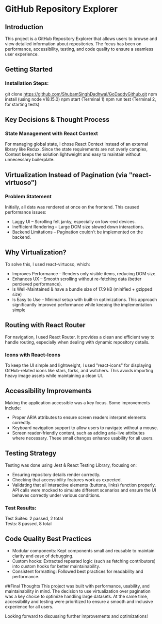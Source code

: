 # GitHub Repository Explorer
## Introduction
This project is a GitHub Repository Explorer that allows users to browse and view detailed information about repositories. 
The focus has been on performance, accessibility, testing, and code quality to ensure a seamless user experience.

## Getting Started
### Installation Steps:
git clone https://github.com/ShubamSinghDadhwal/GoDaddyGithub.git
npm install (using node v18.15.0)
npm start (Terminal 1)
npm run test (Terminal 2, for starting tests)

## Key Decisions & Thought Process
### State Management with React Context
For managing global state, I chose React Context instead of an external library like Redux. Since the state requirements are not overly complex, 
Context keeps the solution lightweight and easy to maintain without unnecessary boilerplate.

## Virtualization Instead of Pagination (via "react-virtuoso")
### Problem Statement
Initially, all data was rendered at once on the frontend. This caused performance issues:
- Laggy UI – Scrolling felt janky, especially on low-end devices.
- Inefficient Rendering – Large DOM size slowed down interactions.
- Backend Limitations – Pagination couldn't be implemented on the backend.

## Why Virtualization?
To solve this, I used react-virtuoso, which:
- Improves Performance – Renders only visible items, reducing DOM size.
- Enhances UX – Smooth scrolling without re-fetching data (better percieved performance).
- Is Well-Maintained & have a bundle size of 17.9 kB (minified + gzipped size)
- Is Easy to Use – Minimal setup with built-in optimizations.
This approach significantly improved performance while keeping the implementation simple

## Routing with React Router
For navigation, I used React Router. It provides a clean and efficient way to handle routing, especially when dealing with dynamic repository details.
### Icons with React-Icons
To keep the UI simple and lightweight, I used "react-icons" for displaying GitHub-related icons like stars, forks, and watchers. 
This avoids importing heavy image assets while maintaining a clean UI.

## Accessibility Improvements
Making the application accessible was a key focus. Some improvements include:
- Proper ARIA attributes to ensure screen readers interpret elements correctly.
- Keyboard navigation support to allow users to navigate without a mouse.
- Screen reader-friendly content, such as adding aria-live attributes where necessary.
These small changes enhance usability for all users.

## Testing Strategy
Testing was done using Jest & React Testing Library, focusing on:
- Ensuring repository details render correctly.
- Checking that accessibility features work as expected.
- Validating that all interactive elements (buttons, links) function properly.
API calls were mocked to simulate different scenarios and ensure the UI behaves correctly under various conditions.

### Test Results:
Test Suites: 2 passed, 2 total  
Tests:       8 passed, 8 total

## Code Quality Best Practices
- Modular components: Kept components small and reusable to maintain clarity and ease of debugging.
- Custom hooks: Extracted repeated logic (such as fetching contributors) into custom hooks for better maintainability.
- Consistent formatting: Followed best practices for readability and performance.

##Final Thoughts
This project was built with performance, usability, and maintainability in mind. The decision to use virtualization over pagination was a key choice to optimize handling large datasets. At the same time, accessibility and testing were prioritized to ensure a smooth and inclusive experience for all users.

Looking forward to discussing further improvements and optimizations!

